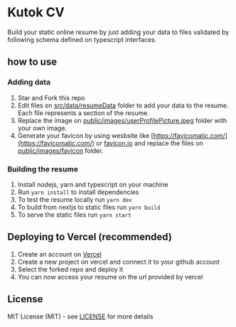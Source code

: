 # Kutok CV

Build your static online resume by just adding your data to files validated by
following schema defined on typescript interfaces.

## how to use

### Adding data

1. Star and Fork this repo
1. Edit files on [src/data/resumeData](src/data/resumeData) folder to add your
   data to the resume. Each file represents a section of the resume.
1. Replace the image
   on [public/images/userProfilePicture.jpeg](public/images/userProfilePicture.jpeg)
   folder with
   your own image.
1. Generate your favicon by
   using wesbsite like [https://favicomatic.com/](https://favicomatic.com/)
   or [favicon.io](https://favicon.io/favicon-converter/)
   and replace the files on [public/images/favicon](public/images/favicon)
   folder.

### Building the resume

1. Install nodejs, yarn and typescript on your machine
1. Run `yarn install` to install dependencies
1. To test the resume locally run `yarn dev`
1. To build from nextjs to static files run `yarn build`
1. To serve the static files run `yarn start`

## Deploying to Vercel (recommended)

1. Create an account on [Vercel](https://vercel.com/)
1. Create a new project on vercel and connect it to your github account
1. Select the forked repo and deploy it
1. You can now access your resume on the url provided by vercel

## License

MIT License (MIT) - see [LICENSE](LICENSE) for more details
